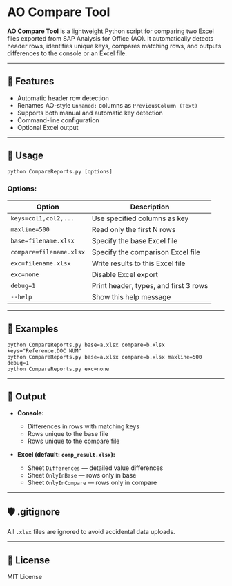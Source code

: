 # AO Compare Tool

**AO Compare Tool** is a lightweight Python script for comparing two Excel files exported from SAP Analysis for Office (AO). It automatically detects header rows, identifies unique keys, compares matching rows, and outputs differences to the console or an Excel file.

---

## 🔧 Features

- Automatic header row detection
- Renames AO-style `Unnamed:` columns as `PreviousColumn (Text)`
- Supports both manual and automatic key detection
- Command-line configuration
- Optional Excel output

---

## 🚀 Usage

```
python CompareReports.py [options]
```

### Options:

| Option                | Description |
|-----------------------|-------------|
| `keys=col1,col2,...`  | Use specified columns as key |
| `maxline=500`         | Read only the first N rows |
| `base=filename.xlsx`  | Specify the base Excel file |
| `compare=filename.xlsx` | Specify the comparison Excel file |
| `exc=filename.xlsx`   | Write results to this Excel file |
| `exc=none`            | Disable Excel export |
| `debug=1`             | Print header, types, and first 3 rows |
| `--help`              | Show this help message |

---

## 🧪 Examples

```
python CompareReports.py base=a.xlsx compare=b.xlsx keys="Reference,DOC NUM"
python CompareReports.py base=a.xlsx compare=b.xlsx maxline=500 debug=1
python CompareReports.py exc=none
```

---

## 📂 Output

- **Console:**
  - Differences in rows with matching keys
  - Rows unique to the base file
  - Rows unique to the compare file

- **Excel (default: `comp_result.xlsx`):**
  - Sheet `Differences` — detailed value differences
  - Sheet `OnlyInBase` — rows only in base
  - Sheet `OnlyInCompare` — rows only in compare

---

## 🛡 .gitignore

All `.xlsx` files are ignored to avoid accidental data uploads.

---

## 📄 License

MIT License
